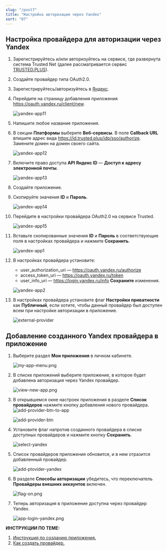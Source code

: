 ```yaml
---
slug: "/post7"
title: "Настройка авторизации через Yandex"
sort: "07"
---
```


## Настройка провайдера для авторизации через Yandex

1. Зарегистрируйтесь и/или авторизуйтесь на сервисе, где развернута система Trusted Net (далее рассматривается сервис [TRUSTED.PLUS](https://id.trusted.plus)).  
2. Создайте провайдер типа OAuth2.0.  
3. Зарегистрируйтесь/авторизуйтесь в [Яндекс](https://passport.yandex.ru/registration/).  
4. Перейдите на страницу добавления приложения https://oauth.yandex.ru/client/new.  
       
   ![yandex-app11](./images/yandex-app11.jpg "Создание приложения")

5. Напишите любое название приложения.
6. В секции **Платформы** выберите **Веб-сервисы**. 
   В поле **Callback URL** впишите адрес вида https://id.trusted.plus/idp/sso/authorize. Замените домен на домен своего сайта.
   
   ![yandex-app12](./images/yandex-app12.jpg "Настройка приложения")  
 
7. Включите право доступа **API Яндекс ID** — **Доступ к адресу электронной почты**.
   
      ![yandex-app13](./images/yandex-app13.jpg "Настройка приложения")  

8. Создайте приложение.
9. Скопируйте значения **ID** и **Пароль**.  
   
      ![yandex-app14](./images/yandex-app14.jpg "Настройки авторизации")

10. Перейдите в настройки провайдера OAuth2.0 на сервисе Trusted.  
    
    ![yandex-app15](./images/yandex-app15.jpg "Настройки провайдера Trusted")  

11. Вставьте скопированные значения **ID** и **Пароль** в соответствующие поля в настройках провайдера  и нажмите **Сохранить**.  
    
    ![yandex-app1](./images/yandex-app1.jpg "Настройки авторизации провайдера")  

12. В настройках провайдера установите:  
    - user_authorization_uri — https://oauth.yandex.ru/authorize
    - access_token_uri — https://oauth.yandex.ru/token
    - user_info_uri — https://login.yandex.ru/info
  **Сохраните** изменения.  
    
    ![yandex-app2](./images/yandex-app2.jpg "Настройки авторизации провайдера")
 
13. В настройках провайдера установите флаг **Настройки приватности** как **Публичный**, если хотите, чтобы данный провайдер был доступен всем при настройке авторизации в приложение.  
    
    ![external-provider](./images/external-provider.jpg "Настройки приватности")   


##  Добавление созданного Yandex провайдера в приложение
   
1.  Выберите раздел **Мои приложения** в личном кабинете.
   
      ![my-app-menu.png](./images/my-app-menu.png "Мои приложения")

2. В списке приложений выберите приложение, в которое будет добавлена авторизация через Yandex провайдер.
   
      ![view-new-app.png](./images/view-new-app.png "Список приложений")

3. В открывшемся окне настроек приложения в разделе **Список провайдеров** нажмите кнопку добавления нового провайдера.
    ![add-provider-btn-to-app](./images/add-provider-btn-to-app.png "Кнопка добавления провайдера")
   
      ![add-provider-btn](./images/list-providers.png "Список подключенных провайдеров") 

4. Установите флаг напротив созданного провайдера в списке доступных провайдеров и нажмите кнопку **Сохранить**.
   
      ![select-yandex](./images/select-yandex.jpg "Список доступных провайдеров для добавления в приложение") 

5. Список провайдеров приложения обновится, и в нем отразится добавленный провайдер.

      ![add-ptovider-yandex](./images/add-ptovider-yandex.jpg "Список добавленных в приложение провайдеров")

6. В разделе **Способы авторизации** убедитесь, что переключатель **Провайдеры внешних аккаунтов** включен.

      ![flag-on.png](./images/flag-on.png "Включения флага авторизации через провайдеров внешних аккаунтов")

7. Теперь авторизация в приложение доступна через провайдер Yandex.
     
      ![app-login-yandex.png](./images/app-login-yandex.png "Форма авторизации в приложение")

**ИНСТРУКЦИИ ПО ТЕМЕ:**  

1. [Инструкция по созданию приложения.](https://docs.trusted.plus/04-v1.5/8-instructions/create-app)  
2. [Как создать провайдер.](https://docs.trusted.plus/04-v1.5/5-providers/providers)  
